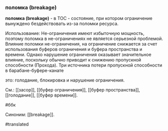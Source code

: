 ### поломка (breakage)

**поломка (breakage)** - в TOC - состояние, при котором ограничение вынуждено бездействовать из-за поломки ресурса.

Использование: Не-ограничения имеют избыточную мощность, поэтому поломка в не-ограничениях не является серьезной проблемой. Влияние поломки не-ограничения, на ограничение снижается за счет использования буферов ограничения и буфера пространства и времени. Однако нарушение ограничения оказывает значительное влияние, поскольку обычно приводит к снижению пропускной способности (Прохода). Три источника потери пропускной способности в барабане-буфере-канате

это: голодание, блокировка и нарушение ограничения.

См.: [[засор]], [[буфер ограничения]], [[буфер пространства]], [[голодание]], [[буфер времени]].

#ббк

Синоним: [[breakage]].

#translated
